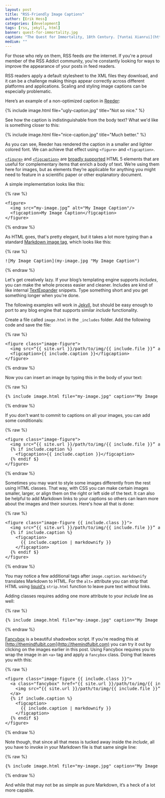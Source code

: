 ```yaml
---
layout: post
title: "RSS-Friendly Image Captions"
author: [Erik Hess]
categories: [development]
tags: [rss, jekyll, html]
banner: quest-for-immortality.jpg
caption: "The Quest for Immortality, 18th Century. [Yuntai Xianrui](https://flic.kr/p/jYXhs2)"
medium: ""
---
```


For those who rely on them, RSS feeds *are* the internet. If you're a proud member of the RSS Addict community, you're constantly looking for ways to improve the appearance of your posts in feed readers.

RSS readers apply a default stylesheet to the XML files they download, and it can be a challenge making things appear correctly across different platforms and applications. Scaling and styling image captions can be especially problematic.

Here’s an example of a non-optimized caption in [Reeder](http://reederapp.com/):

{% include image.html file="ugly-caption.jpg" title="Not so nice." %}

See how the caption is indistinguishable from the body text? What we'd like is something closer to this:

{% include image.html file="nice-caption.jpg" title="Much better." %}

As you can see, Reeder has rendered the caption in a smaller and lighter colored font. We can achieve that effect using `<figure>` and `<figcaption>`.

[`<figure>`](https://developer.mozilla.org/en-US/docs/Web/HTML/Element/figure) and [`<figcaption>`](https://developer.mozilla.org/en/docs/Web/HTML/Element/figcaption) are [broadly supported](http://caniuse.com/#search=figcaption) HTML 5 elements that are useful for complementary items that enrich a body of text. We’re using them here for images, but as elements they’re applicable for anything you might need to feature in a scientific paper or other explanatory document.

A simple implementation looks like this:

{% raw %}
<pre class="prettyprint linenums lang-html">
&lt;figure>
  &lt;img src=“my-image.jpg” alt="My Image Caption"/>
  &lt;figcaption>My Image Caption&lt;/figcaption>
&lt;/figure>
</pre>
{% endraw %}

As HTML goes, that's pretty elegant, but it takes a lot more typing than a standard [Markdown image tag](https://daringfireball.net/projects/markdown/syntax#img), which looks like this:

{% raw %}
<pre class="prettyprint linenums lang-html">
!&#91;My Image Caption](my-image.jpg "My Image Caption")
</pre>
{% endraw %}

Let's get creatively lazy. If your blog’s templating engine supports *includes*, you can make the whole process easier and cleaner. Includes are kind of like internal [TextExpander](https://smilesoftware.com/textexpander) snippets. Type something short and you get something longer when you're done.

The following examples will work in [Jekyll](http://jekyllrb.com), but should be easy enough to port to any blog engine that supports similar *include* functionality.

Create a file called `image.html` in the `_includes` folder. Add the following code and save the file:

{% raw %}
<pre class="prettyprint linenums lang-html">
&lt;figure class="image-figure">
  &lt;img src=“{{ site.url }}/path/to/img/{{ include.file }}” alt="{{ include.caption }}"/>
  &lt;figcaption>{{ include.caption }}&lt;/figcaption>
&lt;/figure>
</pre>
{% endraw %}

Now you can insert an image by typing this in the body of your text:

{% raw %}
<pre class="prettyprint linenums lang-html">
{% include image.html file="my-image.jpg" caption="My Image Caption" %}
</pre>
{% endraw %}

If you don't want to commit to captions on all your images, you can add some conditionals:

{% raw %}
<pre class="prettyprint linenums lang-html">
&lt;figure class="image-figure">
  &lt;img src=“{{ site.url }}/path/to/img/{{ include.file }}” alt="{{ include.caption }}"/>
  {% if include.caption %}
    &lt;figcaption>{{ include.caption }}&lt;/figcaption>
  {% endif $}
&lt;/figure>
</pre>
{% endraw %}

Sometimes you may want to style some images differently from the rest using HTML classes. That way, with CSS you can make certain images smaller, larger, or align them on the right or left side of the text. It can also be helpful to add Markdown links to your captions so others can learn more about the images and their sources. Here's how all that is done:

{% raw %}
<pre class="prettyprint linenums lang-html">
&lt;figure class="image-figure {{ include.class }}">
  &lt;img src=“{{ site.url }}/path/to/img/{{ include.file }}” alt="{{ include.caption | markdownify | strip_html }}"/>
  {% if include.caption %}
    &lt;figcaption>
      {{ include.caption | markdownify }}
    &lt;/figcaption>
  {% endif $}
&lt;/figure>
</pre>
{% endraw %}

You may notice a few additional tags after `image.caption`. `markdownify` translates Markdown to HTML. For the `alt=` attribute you can strip that HTML using [liquid's](https://github.com/Shopify/liquid/wiki/Liquid-for-Designers) `strip.html` function to leave pure text without links.

Adding classes requires adding one more attribute to your *include* line as well:

{% raw %}
<pre class="prettyprint linenums lang-html">
{% include image.html file="my-image.jpg" caption="My Image Caption" class="my-class" %}
</pre>
{% endraw %}

[Fancybox](http://fancyapps.com/fancybox/) is a beautiful shadowbox script. If you're reading this at [http://themindfulbit.com](http://themindfulbit.com) you can try it out by clicking on the images earlier in this post. Using Fancybox requires you to wrap the image in an `<a>` tag and apply a `fancybox` class. Doing that leaves you with this:

{% raw %}
<pre class="prettyprint linenums lang-html">
&lt;figure class="image-figure {{ include.class }}">
  &lt;a class="fancybox" href="{{ site.url }}/path/to/img/{{ include.file }}" >
    &lt;img src=“{{ site.url }}/path/to/img/{{ include.file }}” alt="{{ include.caption | markdownify | strip_html }}"/>
  &lt;/a>
  {% if include.caption %}
    &lt;figcaption>
      {{ include.caption | markdownify }}
    &lt;/figcaption>
  {% endif $}
&lt;/figure>
</pre>
{% endraw %}

Note though, that since all that mess is tucked away inside the *include*, all you have to invoke in your Markdown file is that same single line:

{% raw %}
<pre class="prettyprint linenums lang-html">
{% include image.html file="my-image.jpg" caption="My Image Caption" class="my-class" %}
</pre>
{% endraw %}

And while that may not be as simple as pure Markdown, it’s a heck of a lot more capable.
